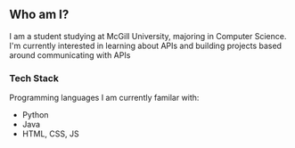 <h2> Who am I?</h1>
<p>I am a student studying at McGill University, majoring in Computer Science. I'm currently interested in learning about APIs and building projects based around communicating with APIs</p>

<h3>Tech Stack</h3>
<p>Programming languages I am currently familar with:</p>
<ul>
  <li>Python</li>
  <li>Java</li>
  <li>HTML, CSS, JS</li>
</l>
<!--
**Jiayel9/Jiayel9** is a ✨ _special_ ✨ repository because its `README.md` (this file) appears on your GitHub profile.

Here are some ideas to get you started:

- 🔭 I’m currently working on ...
- 🌱 I’m currently learning ...
- 👯 I’m looking to collaborate on ...
- 🤔 I’m looking for help with ...
- 💬 Ask me about ...
- 📫 How to reach me: ...
- 😄 Pronouns: ...
- ⚡ Fun fact: ...
-->
